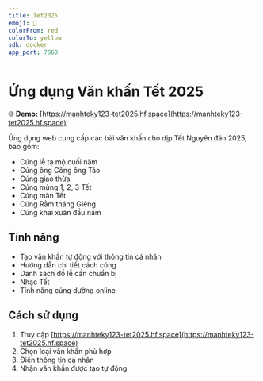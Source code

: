 ```yaml
---
title: Tet2025
emoji: 🏮
colorFrom: red
colorTo: yellow
sdk: docker
app_port: 7860
---
```


# Ứng dụng Văn khấn Tết 2025

🌐 **Demo:** [https://manhteky123-tet2025.hf.space](https://manhteky123-tet2025.hf.space)

Ứng dụng web cung cấp các bài văn khấn cho dịp Tết Nguyên đán 2025, bao gồm:
- Cúng lễ tạ mộ cuối năm
- Cúng ông Công ông Táo
- Cúng giao thừa
- Cúng mùng 1, 2, 3 Tết
- Cúng mãn Tết
- Cúng Rằm tháng Giêng
- Cúng khai xuân đầu năm

## Tính năng
- Tạo văn khấn tự động với thông tin cá nhân
- Hướng dẫn chi tiết cách cúng
- Danh sách đồ lễ cần chuẩn bị
- Nhạc Tết
- Tính năng cúng dường online 

## Cách sử dụng
1. Truy cập [https://manhteky123-tet2025.hf.space](https://manhteky123-tet2025.hf.space)
2. Chọn loại văn khấn phù hợp
3. Điền thông tin cá nhân
4. Nhận văn khấn được tạo tự động 